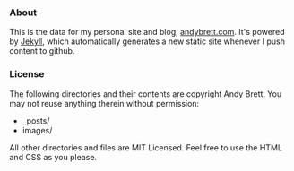 ### About

This is the data for my personal site and blog, [andybrett.com](http://andybrett.com). It's powered by [Jekyll](https://github.com/mojombo/jekyll), which 
automatically generates a new static site whenever I push content to github. 

### License

The following directories and their contents are copyright Andy Brett. You may not reuse anything therein without permission:

- _posts/
- images/

All other directories and files are MIT Licensed. Feel free to use the HTML and CSS as you please. 
